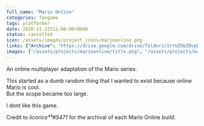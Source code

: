 ```yaml
---
full_name: "Mario Online"
categories: fangame
tags: platformer
date: 2020-11-22T12:00:00+0000
status: cancelled
icon: /assets/images/project_icons/marioonline.png
links: {"Archive": "https://drive.google.com/drive/folders/1trUZhbZ0vpDPY0AdoX_r9fkDnZn4AceM?usp=share_link"}
images: ["/assets/projects/marioonline/title.png", "/assets/projects/marioonline/character.png", "/assets/projects/marioonline/gameplay.png", "/assets/projects/marioonline/launcher.png"]
---
```


An online multiplayer adaptation of the Mario series.

This started as a dumb random thing that I wanted to exist because online Mario is cool.<br>
But the scope became too large.

I dont like this game.

Credit to *licorice⁴⁵#5471* for the archival of each Mario Online build.